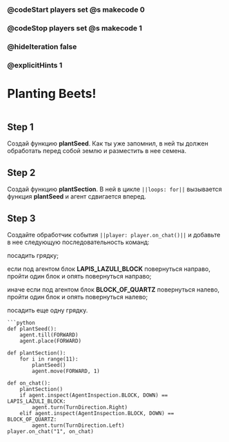 ### @codeStart players set @s makecode 0
### @codeStop players set @s makecode 1

### @hideIteration false 
### @explicitHints 1


# Planting Beets!

```python
```

## Step 1
Создай функцию **plantSeed**.
Как ты уже запомнил, в ней ты должен обработать перед собой землю и разместить в нее семена.

## Step 2
Создай функцию **plantSection**.
В ней в цикле ``||loops: for||`` вызывается функция **plantSeed** и агент сдвигается вперед.

## Step 3
Создайте обработчик события ``||player: player.on_chat()||`` и добавьте в нее следующую последовательность команд: 

посадить грядку;

если под агентом блок **LAPIS_LAZULI_BLOCK** повернуться направо, пройти один блок и опять повернуться направо;

иначе если под агентом блок **BLOCK_OF_QUARTZ** повернуться налево, пройти один блок и опять повернуться налево;

посадить еще одну грядку.


```ghost
```python
def plantSeed():
    agent.till(FORWARD)
    agent.place(FORWARD)

def plantSection():
    for i in range(11):
        plantSeed()
        agent.move(FORWARD, 1)

def on_chat():
    plantSection()
    if agent.inspect(AgentInspection.BLOCK, DOWN) == LAPIS_LAZULI_BLOCK:
        agent.turn(TurnDirection.Right)
    elif agent.inspect(AgentInspection.BLOCK, DOWN) == BLOCK_OF_QUARTZ:
        agent.turn(TurnDirection.Left)
player.on_chat("1", on_chat)

```
